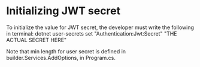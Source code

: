 # Initializing JWT secret

To initialize the value for JWT secret, the developer must write the following in terminal:
dotnet user-secrets set "Authentication:Jwt:Secret" "THE ACTUAL SECRET HERE"

Note that min length for user secret is defined in builder.Services.AddOptions, in Program.cs. 
